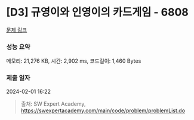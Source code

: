 # [D3] 규영이와 인영이의 카드게임 - 6808 

[문제 링크](https://swexpertacademy.com/main/code/problem/problemDetail.do?contestProbId=AWgv9va6HnkDFAW0) 

### 성능 요약

메모리: 21,276 KB, 시간: 2,902 ms, 코드길이: 1,460 Bytes

### 제출 일자

2024-02-01 16:22



> 출처: SW Expert Academy, https://swexpertacademy.com/main/code/problem/problemList.do
